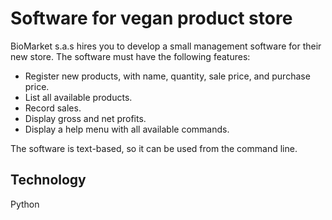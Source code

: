 # Software for vegan product store
BioMarket s.a.s hires you to develop a small management software for their new store. 
The software must have the following features: 
- Register new products, with name, quantity, sale price, and purchase price.
- List all available products.
- Record sales.
- Display gross and net profits.
- Display a help menu with all available commands.
  
The software is text-based, so it can be used from the command line.

## Technology
Python
